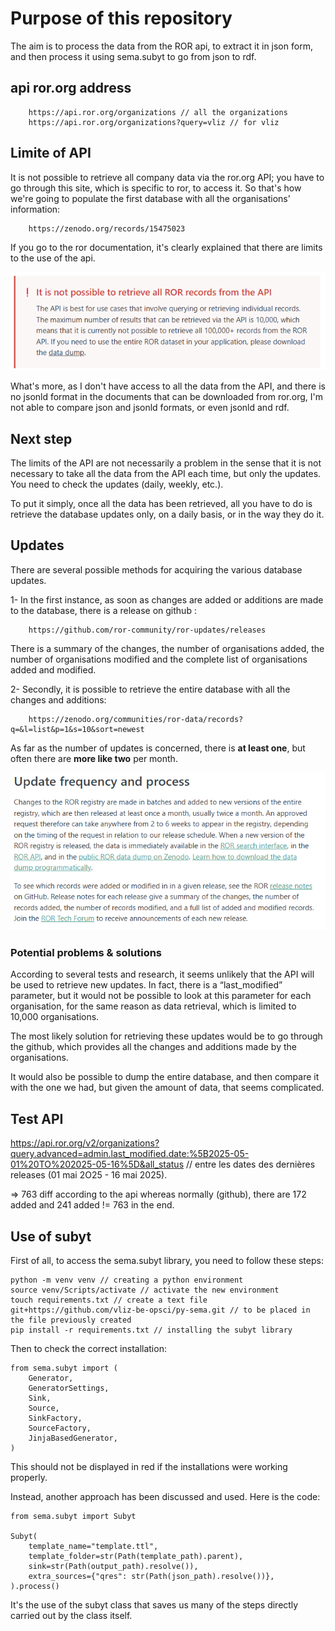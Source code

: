 # Purpose of this repository

The aim is to process the data from the ROR api, to extract it in json form, and then process it using sema.subyt to go from json to rdf.

## api ror.org address

```
    https://api.ror.org/organizations // all the organizations
    https://api.ror.org/organizations?query=vliz // for vliz
```

## Limite of API

It is not possible to retrieve all company data via the ror.org API; you have to go through this site, which is specific to ror, to access it. So that's how we're going to populate the first database with all the organisations' information:

```
    https://zenodo.org/records/15475023
```

If you go to the ror documentation, it's clearly explained that there are limits to the use of the api.

![Limit of data](/assets/limit.png "Limit of data")

What's more, as I don't have access to all the data from the API, and there is no jsonld format in the documents that can be downloaded from ror.org, I'm not able to compare json and jsonld formats, or even jsonld and rdf.

## Next step

The limits of the API are not necessarily a problem in the sense that it is not necessary to take all the data from the API each time, but only the updates. You need to check the updates (daily, weekly, etc.).

To put it simply, once all the data has been retrieved, all you have to do is retrieve the database updates only, on a daily basis, or in the way they do it.

## Updates

There are several possible methods for acquiring the various database updates. 

1- In the first instance, as soon as changes are added or additions are made to the database, there is a release on github :

```
    https://github.com/ror-community/ror-updates/releases
```

There is a summary of the changes, the number of organisations added, the number of organisations modified and the complete list of organisations added and modified.

2- Secondly, it is possible to retrieve the entire database with all the changes and additions:

```
    https://zenodo.org/communities/ror-data/records?q=&l=list&p=1&s=10&sort=newest
```

As far as the number of updates is concerned, there is **at least one**, but often there are **more like two** per month.

![Update of data](/assets/update.png "Update of data")

### Potential problems & solutions

According to several tests and research, it seems unlikely that the API will be used to retrieve new updates. In fact, there is a “last_modified” parameter, but it would not be possible to look at this parameter for each organisation, for the same reason as data retrieval, which is limited to 10,000 organisations.

The most likely solution for retrieving these updates would be to go through the github, which provides all the changes and additions made by the organisations.

It would also be possible to dump the entire database, and then compare it with the one we had, but given the amount of data, that seems complicated.

## Test API

https://api.ror.org/v2/organizations?query.advanced=admin.last_modified.date:%5B2025-05-01%20TO%202025-05-16%5D&all_status // entre les dates des dernières releases (01 mai 2O25 - 16 mai 2025).

=> 763 diff according to the api whereas normally (github), there are 172 added and 241 added != 763 in the end.

## Use of subyt

First of all, to access the sema.subyt library, you need to follow these steps:

```
python -m venv venv // creating a python environment
source venv/Scripts/activate // activate the new environment
touch requirements.txt // create a text file
git+https://github.com/vliz-be-opsci/py-sema.git // to be placed in the file previously created
pip install -r requirements.txt // installing the subyt library
```

Then to check the correct installation:

```
from sema.subyt import (
    Generator,
    GeneratorSettings,
    Sink,
    Source,
    SinkFactory,
    SourceFactory,
    JinjaBasedGenerator,
)
```
This should not be displayed in red if the installations were working properly.

Instead, another approach has been discussed and used. Here is the code:

```
from sema.subyt import Subyt

Subyt(
    template_name="template.ttl",
    template_folder=str(Path(template_path).parent),
    sink=str(Path(output_path).resolve()),
    extra_sources={"qres": str(Path(json_path).resolve())},
).process()
```

It's the use of the subyt class that saves us many of the steps directly carried out by the class itself.
